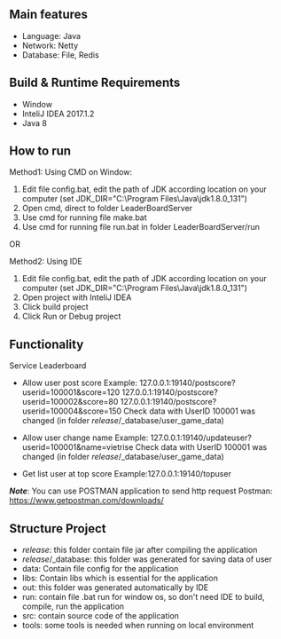 Main features
-------------
   * Language: Java
   * Network: Netty
   * Database: File, Redis

Build & Runtime Requirements
------------------
* Window
* InteliJ IDEA 2017.1.2
* Java 8

How to run
--------------------
Method1: Using CMD on Window:
1) Edit file config.bat, edit the path of JDK according location on your computer
(set JDK_DIR="C:\Program Files\Java\jdk1.8.0_131")
2) Open cmd, direct to folder LeaderBoardServer
3) Use cmd for running file make.bat
4) Use cmd for running file run.bat in folder LeaderBoardServer/run

OR

Method2: Using IDE
1) Edit file config.bat, edit the path of JDK according location on your computer
(set JDK_DIR="C:\Program Files\Java\jdk1.8.0_131")
2) Open project with InteliJ IDEA
3) Click build project
4) Click Run or Debug project

Functionality
-------------
Service Leaderboard
- Allow user post score
Example:
127.0.0.1:19140/postscore?userid=100001&score=120
127.0.0.1:19140/postscore?userid=100002&score=80
127.0.0.1:19140/postscore?userid=100004&score=150
Check data with UserID 100001 was changed (in folder _release_/_database/user_game_data)

- Allow user change name
Example: 127.0.0.1:19140/updateuser?userid=100001&name=vietrise
Check data with UserID 100001 was changed (in folder _release_/_database/user_game_data)

- Get list user at top score
Example:127.0.0.1:19140/topuser

***Note***:
You can use POSTMAN application to send http request
Postman: https://www.getpostman.com/downloads/

Structure Project
--------------------
* _release_: this folder contain file jar after compiling the application
* _release_/_database: this folder was generated for saving data of user
* data: Contain file config for the application
* libs: Contain libs which is essential for the application
* out: this folder was generated automatically by IDE
* run: contain file .bat run for window os, so don't need IDE to build, compile, run the application
* src: contain source code of the application
* tools: some tools is needed when running on local environment
